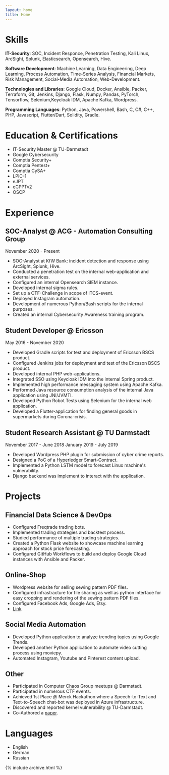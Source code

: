 ```yaml
---
layout: home
title: Home
---
```


# Skills

**IT-Security**: SOC, Incident Responce, Penetration Testing, Kali Linux, ArcSight, Splunk, Elasticsearch, Opensearch, Hive.

**Software Development**: Machine Learning, Data Engineering, Deep Learning, Process Automation, Time-Series Analysis, Financial Markets, Risk Management, Social-Media Automation, Web-Development.

**Technologies and Libraries**: Google Cloud, Docker, Ansible, Packer, Terraform, Git, Jenkins, Django, Flask, Numpy, Pandas, PyTorch, Tensorflow, Selenium,Keycloak IDM, Apache Kafka, Wordpress.

**Programming Languages**: Python, Java, Powershell, Bash, C, C#, C++, PHP, Javascript, Flutter/Dart, Solidity, Gradle.

# Education & Certifications

- IT-Security Master @ TU-Darmstadt
- Google Cybersecurity
- Comptia Security+
- Comptia Pentest+
- Comptia CySA+
- LPIC-1
- eJPT
- eCPPTv2
- OSCP

# Experience

## SOC-Analyst @ ACG - Automation Consulting Group

November 2020 - Present

- SOC-Analyst at KfW Bank: incident detection and response using ArcSight, Splunk, Hive.
- Conducted a penetration test on the internal web-application and external services.
- Configured an internal Opensearch SIEM instance.
- Developed internal sigma rules.
- Set up a CTF-Challenge in scope of ITCS-event.
- Deployed Instagram automation.
- Development of numerous Python/Bash scripts for the internal purposes.
- Created an internal Cybersecurity Awareness training program.

## Student Developer @ Ericsson

May 2016 - November 2020

- Developed Gradle scripts for test and deployment of Ericsson BSCS product.
- Configured Jenkins jobs for deployment and test of the Ericsson BSCS product.
- Developed internal PHP web-applications.
- Integrated SSO using Keycloak IDM into the internal Spring product.
- Implemented high performance messaging system using Apache Kafka.
- Performed Java resource consumption analysis of the internal Java application using JNI/JVMTI.
- Developed Python Robot Tests using Selenium for the internal web application.
- Developed a Flutter-application for finding general goods in supermarkets during Corona-crisis.

## Student Research Assistant @ TU Darmstadt

November 2017 - June 2018
January 2019 - July 2019

- Developed Wordpress PHP plugin for submission of cyber crime reports.
- Designed a PoC of a Hyperledger Smart-Contract.
- Implemented a Python LSTM model to forecast Linux machine's vulnerability.
- Django backend was implement to interact with the application.

# Projects

## Financial Data Science & DevOps

- Configured Freqtrade trading bots.
- Implemented trading strategies and backtest process.
- Studied performance of multiple trading strategies.
- Created a Python Flask website to showcase machine learning approach for stock price forecasting.
- Configured GitHub Workflows to build and deploy Google Cloud instances with Ansible and Packer.

## Online-Shop

- Wordpress website for selling sewing pattern PDF files.
- Configured infrastracture for file sharing as well as python interface for easy cropping and rendering of the sewing pattern PDF files.
- Configured Facebook Ads, Google Ads, Etsy.
- [Link](https://moam-patterns.com/)

## Social Media Automation

- Developed Python application to analyze trending topics using Google Trends.
- Developed another Python application to automate video cutting process using moviepy.
- Automated Instagram, Youtube and Pinterest content upload.

## Other

- Participated in Computer Chaos Group meetups @ Darmstadt.
- Participated in numerous CTF events.
- Achieved 1st Place @ Merck Hackathon where a Speech-to-Text and Text-to-Speech chat-bot was deployed in Azure infrastructure.
- Discovered and reported kernel vulnerability @ TU-Darmstadt.
- Co-Authored a [paper](https://www.researchgate.net/publication/356199474_A_social_media-based_over_layer_on_the_edge_for_handling_emergency-related_events).

# Languages

- English
- German
- Russian

{% include archive.html %}
